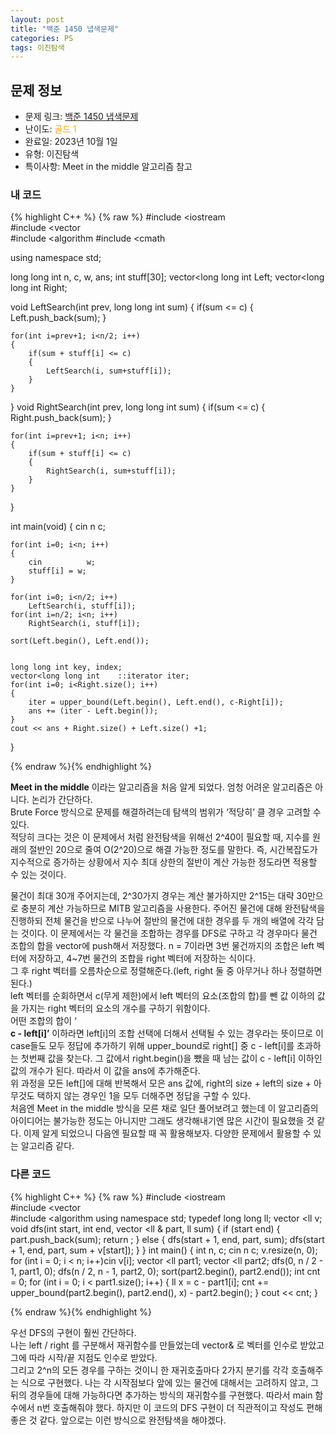```yaml
---
layout: post
title: "백준 1450 냅색문제"
categories: PS
tags: 이진탐색
---
```


## 문제 정보
- 문제 링크: [백준 1450 냅색문제](https://www.acmicpc.net/problem/1450)
- 난이도: <span style="color:#FFA500">골드 1</span>
- 완료일: 2023년 10월 1일
- 유형: 이진탐색
- 특이사항: Meet in the middle 알고리즘 참고

### 내 코드

{% highlight C++ %} {% raw %}
#include <iostream	
#include <vector	
#include <algorithm	
#include <cmath	

using namespace std;

long long int n, c, w, ans;
int stuff[30];
vector<long long int	 Left;
vector<long long int	 Right;

void LeftSearch(int prev, long long int sum)
{
	if(sum <= c)
	{
		Left.push_back(sum);
	}
	
	for(int i=prev+1; i<n/2; i++)
	{
		if(sum + stuff[i] <= c)
		{
			LeftSearch(i, sum+stuff[i]);
		}
	}
}
void RightSearch(int prev, long long int sum)
{
	if(sum <= c)
	{
		Right.push_back(sum);
	}
	
	for(int i=prev+1; i<n; i++)
	{
		if(sum + stuff[i] <= c)
		{
			RightSearch(i, sum+stuff[i]);
		}
	}	
}

int main(void)
{
	cin 		 n 		 c;
	
	for(int i=0; i<n; i++)
	{
		cin 		 w;
		stuff[i] = w;
	}
	
	for(int i=0; i<n/2; i++)
		LeftSearch(i, stuff[i]);
	for(int i=n/2; i<n; i++)
		RightSearch(i, stuff[i]);
	
	sort(Left.begin(), Left.end());

	
	long long int key, index;
	vector<long long int	::iterator iter;
	for(int i=0; i<Right.size(); i++)
	{
		iter = upper_bound(Left.begin(), Left.end(), c-Right[i]);
		ans += (iter - Left.begin());
	}
	cout << ans + Right.size() + Left.size() +1;
}
 

{% endraw %}{% endhighlight %}

**Meet in the middle** 이라는 알고리즘을 처음 알게 되었다. 엄청 어려운 알고리즘은 아니다. 논리가 간단하다.  
Brute Force 방식으로 문제를 해결하려는데 탐색의 범위가 ‘적당히’ 클 경우 고려할 수 있다.  
적당히 크다는 것은 이 문제에서 처럼 완전탐색을 위해선 2^40이 필요할 때, 지수를 원래의 절반인 20으로 줄여 O(2^20)으로 해결 가능한 정도를 말한다. 즉, 시간복잡도가 지수적으로 증가하는 상황에서 지수 최대 상한의 절반이 계산 가능한 정도라면 적용할 수 있는 것이다.  

물건이 최대 30개 주어지는데, 2^30가지 경우는 계산 불가하지만 2^15는 대략 30만으로 충분히 계산 가능하므로 MITB 알고리즘을 사용한다. 주어진 물건에 대해 완전탐색을 진행하되 전체 물건을 반으로 나누어 절반의 물건에 대한 경우를 두 개의 배열에 각각 담는 것이다. 이 문제에서는 각 물건을 조합하는 경우를 DFS로 구하고 각 경우마다 물건 조합의 합을 vector에 push해서 저장했다. n = 7이라면 3번 물건까지의 조합은 left 벡터에 저장하고, 4~7번 물건의 조합을 right 벡터에 저장하는 식이다.  
그 후 right 벡터를 오름차순으로 정렬해준다.(left, right 둘 중 아무거나 하나 정렬하면 된다.)  
left 벡터를 순회하면서 c(무게 제한)에서 left 벡터의 요소(조합의 합)를 뺀 값 이하의 값을 가지는 right 벡터의 요소의 개수를 구하기 위함이다.  
어떤 조합의 합이 ‘  
**c - left[i]’** 이하라면 left[i]의 조합 선택에 더해서 선택될 수 있는 경우라는 뜻이므로 이 case들도 모두 정답에 추가하기 위해 upper_bound로 right[] 중 c - left[i]를 초과하는 첫번째 값을 찾는다. 그 값에서 right.begin()을 뺐을 때 남는 값이 c - left[i] 이하인 값의 개수가 된다. 따라서 이 값을 ans에 추가해준다.  
위 과정을 모든 left[]에 대해 반복해서 모은 ans 값에, right의 size + left의 size + 아무것도 택하지 않는 경우인 1을 모두 더해주면 정답을 구할 수 있다.  
처음엔 Meet in the middle 방식을 모른 채로 일단 풀어보려고 했는데 이 알고리즘의 아이디어는 불가능한 정도는 아니지만 그래도 생각해내기엔 많은 시간이 필요했을 것 같다. 이제 알게 되었으니 다음엔 필요할 때 꼭 활용해보자. 다양한 문제에서 활용할 수 있는 알고리즘 같다.  

### 다른 코드

{% highlight C++ %} {% raw %}
#include <iostream	
#include <vector	
#include <algorithm	
using namespace std; 
typedef long long ll;
vector <ll	  v;
void dfs(int start, int end, vector <ll	& part, ll sum) {
	if (start 	 end) {
		part.push_back(sum); 
		return ; 
	}
	else {
		dfs(start + 1, end, part, sum); 
		dfs(start + 1, end, part, sum + v[start]); 
	}
}
int main() {
	int n, c; cin 		 n 		 c;	
	v.resize(n, 0); 
	for (int i = 0; i < n; i++)cin 		 v[i];
	vector <ll	 part1;
	vector <ll	 part2;
	dfs(0, n / 2 - 1, part1, 0); 
	dfs(n / 2, n - 1, part2, 0); 
	sort(part2.begin(), part2.end()); 
	int cnt = 0; 
	for (int i = 0; i < part1.size(); i++) {
		ll x = c - part1[i]; 
		cnt += upper_bound(part2.begin(), part2.end(), x) - part2.begin(); 
	}
	cout << cnt; 
}

{% endraw %}{% endhighlight %}

우선 DFS의 구현이 훨씬 간단하다.  
나는 left / right 를 구분해서 재귀함수를 만들었는데 vector<ll>& 로 벡터를 인수로 받았고 그에 따라 시작/끝 지점도 인수로 받았다.  
그리고 2^n의 모든 경우를 구하는 것이니 한 재귀호출마다 2가지 분기를 각각 호출해주는 식으로 구현했다. 나는 각 시작점보다 앞에 있는 물건에 대해서는 고려하지 않고, 그 뒤의 경우들에 대해 가능하다면 추가하는 방식의 재귀함수를 구현했다. 따라서 main 함수에서 n번 호출해줘야 했다. 하지만 이 코드의 DFS 구현이 더 직관적이고 작성도 편해 좋은 것 같다. 앞으로는 이런 방식으로 완전탐색을 해야겠다.  

